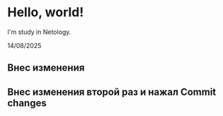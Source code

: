 # Hello, world!


I'm study in Netology.

14/08/2025
## Внес изменения
## Внес изменения второй раз и нажал Commit changes
